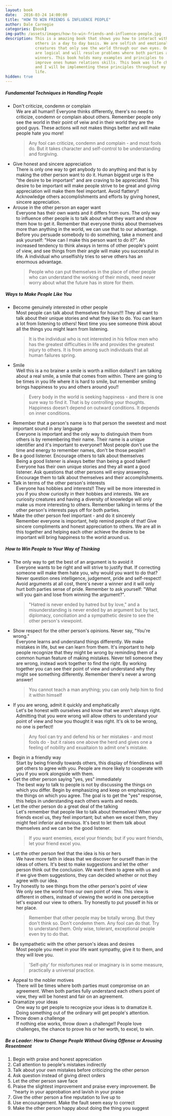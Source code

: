 ```yaml
---
layout: book
date:   2016-03-24 14:00:00
title: "HOW TO WIN FRIENDS & INFLUENCE PEOPLE"
author: Dale Carnegie
categories: [book]
img-path: /assets/images/how-to-win-friends-and-influence-people.jpg
description: This is a amazing book that shows you how to interact with 
             others in a day to day basis. We are selfish and emotional 
             creatures that only see the world through our own eyes. Only a few 
             are logical and will resolve problems where both parties are 
             winners. This book holds many examples and principles to 
             improve ones human relations skills. This book was life changing 
             and I will be implementing these principles throughout my 
             life.
hidden: true
---
```

##### Fundamental Techniques in Handling People

<ul class="collapsible popout" data-collapsible="expandable">
  <li>
    <div class="collapsible-header"><i class="fa fa-thumbs-o-down"></i><p style="margin: 0; overflow: auto; overflow: auto;">Don't criticize, condemn or complain</p></div>
    <div class="collapsible-body" style="padding: 0 10px;">
      We are all human!! Everyone thinks differently, there's no need to criticize, condemn or 
      complain about others. Remember people only see the world in their point of veiw and in their 
      world they are the good guys. These actions will not makes things better and will make people 
      hate you more!
      <blockquote>
        Any fool can criticize, condemn and complain - and most fools do. But it takes character 
        and self-control to be understanding and forgiving.
      </blockquote>    
    </div>
  </li>
  <li>
    <div class="collapsible-header"><i class="fa fa-thumbs-o-up"></i><p style="margin: 0; overflow: auto;">Give honest and sincere appreciation</p></div>
    <div class="collapsible-body" style="padding: 0 10px;">
      There is only one way to get anybody to do anything and that is by making the other person 
      want to do it. Human biggest urge is the "the desire to be important" and are craving to be 
      appreciated. This desire to be important will make people strive to be great and giving appreciation 
      will make them feel important. Avoid flattery!! Acknowledge others accomplishments and efforts by 
      giving honest, sincere appreciation.
    </div>
  </li>
  <li>
    <div class="collapsible-header"><i class="fa fa-thumbs-o-up"></i><p style="margin: 0; overflow: auto;">Arouse in the other person an eager want</p></div>
    <div class="collapsible-body" style="padding: 0 10px;">
      Everyone has their own wants and it differs from ours. The only way to influence other people is to talk about 
      what they want and show them how to get it. Remember that everyone thinks about themselves more than anything in 
      the world, we can use that to our advantage. Before you persuade somebody to do something, take a moment and ask 
      yourself: "How can I make this person want to do it?". An increased tendency to think 
      always in terms of other people's point of view, and see things from their angle will make you successful in life. 
      A individual who unselfishly tries to serve others has an enormous advantage.
      <blockquote>
        People who can put themselves in the place of other people who can understand the working of their minds, 
        need never worry about what the future has in store for them.
      </blockquote>
    </div>
  </li>
</ul>

##### Ways to Make People Like You

<ul class="collapsible popout" data-collapsible="expandable">
  <li>
    <div class="collapsible-header"><i class="fa fa-thumbs-o-up"></i><p style="margin: 0; overflow: auto;">Become genuinely interested in other people</p></div>
    <div class="collapsible-body" style="padding: 0 10px;">
      Most people can talk about themselves for hours!!! They all want to talk about their unique stories and what they 
      like to do. You can learn a lot from listening to others! Next time you see someone think about all the things you might 
      learn from listening. 
      <blockquote>
        It is the individual who is not interested in his fellow men who has the greatest difficulties in life 
        and provides the greatest injury to others. It is from among such individuals that all human failures 
        spring.
      </blockquote>  
    </div>
  </li>
  <li>
    <div class="collapsible-header"><i class="fa fa-smile-o"></i><p style="margin: 0; overflow: auto;">Smile</p></div>
    <div class="collapsible-body" style="padding: 0 10px;">
      Well this is a no brainer a smile is worth a million dollars!! I am talking about a real smile, a smile 
      that comes from within. There are going to be times in you life where it is hard to smile, but remember 
      smiling brings happiness to you and others around you!!
      <blockquote>
        Every body in the world is seeking happiness - and there is one sure way to find it. That is by controlling 
        your thoughts. Happiness doesn't depend on outward conditions. It depends on inner conditions.
      </blockquote>
    </div>
  </li>
  <li>
    <div class="collapsible-header"><i class="fa fa-thumbs-o-up"></i><p style="margin: 0; overflow: auto;">Remember that a person's name is to that person the sweetest and most important sound in any language</p></div>
    <div class="collapsible-body" style="padding: 0 10px;">
      Everyone is important and the only way to distinguish them from others is by remembering their name. Their name 
      is a unique identifier and it's important to everyone!! Most people don't use the time and energy to remember names, 
      don't be those people!!
    </div>
  </li>
  <li>
    <div class="collapsible-header"><i class="fa fa-thumbs-o-up"></i><p style="margin: 0; overflow: auto;">Be a good listener. Encourage others to talk about themselves</p></div>
    <div class="collapsible-body" style="padding: 0 10px;">
      Being a good listener is always better than being a good talker!! Everyone has their own unique stories and 
      they all want a good listener. Ask questions that other persons will enjoy answering. Encourage them to 
      talk about themselves and their accomplishments.
    </div>
  </li>
  <li>
    <div class="collapsible-header"><i class="fa fa-thumbs-o-up"></i><p style="margin: 0; overflow: auto;">Talk in terms of the other person's interests</p></div>
    <div class="collapsible-body" style="padding: 0 10px;">
      Everyone has hobbies and interests!! They will be more interested in you if you show curiosity in their 
      hobbies and interests. We are curiosity creatures and having a diversity of knowledge will only make us 
      more interesting to others. Remember talking in terms of the other person's interests pays off for both parties. 
    </div>
  </li>
  <li>
    <div class="collapsible-header"><i class="fa fa-thumbs-o-up"></i><p style="margin: 0; overflow: auto;">Make the other person feel important - and do it sincerely</p></div>
    <div class="collapsible-body" style="padding: 0 10px;">
      Remember everyone is important, help remind people of that! Give sincere compliments and honest appreciation 
      to others. We are all in this together and helping each other achieve the desire to be important will bring happiness 
      to the world around us.
    </div>
  </li>
</ul>

##### How to Win People to Your Way of Thinking

<ul class="collapsible popout" data-collapsible="expandable">
  <li>
    <div class="collapsible-header"><i class="fa fa-thumbs-o-up"></i><p style="margin: 0; overflow: auto;">The only way to get the best of an argument is to avoid it</p></div>
    <div class="collapsible-body" style="padding: 0 10px;">
      Everyone wants to be right and will strive to justify that. If correcting someone will make them hate you, why would you 
      want to do that? Never question ones intelligence, judgement, pride and self-respect! Avoid arguments at all cost, there's never 
      a winner and it will only hurt both parties sense of pride. Remember to ask yourself: "What will you gain and lose from winning the 
      argument?".
      <blockquote>
        "Hatred is never ended by hatred but by love," and a misunderstanding is never ended 
        by an argument but by tact, diplomacy, conciliation and a sympathetic desire to see the other person's viewpoint.
      </blockquote>
    </div>
  </li>
  <li>
    <div class="collapsible-header"><i class="fa fa-thumbs-o-up"></i><p style="margin: 0; overflow: auto;">Show respect for the other person's opinions. Never say, "You're wrong."</p></div>
    <div class="collapsible-body" style="padding: 0 10px;">
      Everyone learns and understand things differently. We make mistakes in life, but we can learn from them. It's important to help 
      people recognize that they might be wrong by reminding them of a common human feature of making mistakes. Never tell someone they are 
      wrong, instead work together to find the right. By working together you can see their point of view and understand why they might 
      see something differently. Remember there's never a wrong answer!
      <blockquote>
        You cannot teach a man anything; you can only help him to find it within himself
      </blockquote>
    </div>
  </li>
  <li>
    <div class="collapsible-header"><i class="fa fa-thumbs-o-up"></i><p style="margin: 0; overflow: auto;">If you are wrong, admit it quickly and emphatically</p></div>
    <div class="collapsible-body" style="padding: 0 10px;">
      Let's be honest with ourselves and know that we aren't always right. Admitting that you were wrong will allow others to understand your point of view and 
      how you thought it was right. It's ok to be wrong, no one is perfect!
      <blockquote>
        Any fool can try and defend his or her mistakes - and most fools do - but it raises one above 
        the herd and gives one a feeling of nobility and exualtaion to admit one's mistake.
      </blockquote>
    </div>
  </li>
  <li>
    <div class="collapsible-header"><i class="fa fa-thumbs-o-up"></i><p style="margin: 0; overflow: auto;">Begin in a friendly way</p></div>
    <div class="collapsible-body" style="padding: 0 10px;">
      Start by being friendly towards others, this display of friendliness will get others to agree with you. People are more 
      likely to cooperate with you if you work alongside with them. 
    </div>
  </li>
  <li>
    <div class="collapsible-header"><i class="fa fa-thumbs-o-up"></i><p style="margin: 0; overflow: auto;">Get the other person saying "yes, yes" immediately</p></div>
    <div class="collapsible-body" style="padding: 0 10px;">
      The best way to talk to people is not by discussing the things on which you differ. Begin by emphasizing and keep 
      on emphasizing, the things on which you agree. The goal is to get the "yes" response, this helps in understanding each others 
      wants and needs.
    </div>
  </li>
  <li>
    <div class="collapsible-header"><i class="fa fa-thumbs-o-up"></i><p style="margin: 0; overflow: auto;">Let the other person do a great deal of the talking</p></div>
    <div class="collapsible-body" style="padding: 0 10px;">
      Let's remember that people like to talk about themselves! When your friends excel us, they feel important; but when 
      we excel them, they might feel inferior and envious. It's best to let them talk about themselves and we can be the 
      good listener.
      <blockquote>
        If you want enemies, excel your friends; but if you want friends, let your friend excel you.
      </blockquote> 
    </div>
  </li>
  <li>
    <div class="collapsible-header"><i class="fa fa-thumbs-o-up"></i><p style="margin: 0; overflow: auto;">Let the other person feel that the idea is his or hers</p></div>
    <div class="collapsible-body" style="padding: 0 10px;">
      We have more faith in ideas that we discover for ourself than in the ideas of others. It's best to make suggestions and let 
      the other person think out the conclusion. We want them to agree with us and if we give them suggestions, they 
      can decided whether or not they agree with our idea.
    </div>
  </li>
  <li>
    <div class="collapsible-header"><i class="fa fa-thumbs-o-up"></i><p style="margin: 0; overflow: auto;">Try honestly to see things from the other person's point of view</p></div>
    <div class="collapsible-body" style="padding: 0 10px;">
      We only see the world from our own point of view. This view is different in others, instead of viewing the world in 
      one perceptive let's expand our view to others. Try honestly to put youself in his or her place.
      <blockquote>
        Remember that other people may be totally wrong. But they don't think so. Don't condemn them. Any fool can 
        do that. Try to understand them. Only wise, tolerant, exceptional people even try to do that.
      </blockquote>
    </div>
  </li>
  <li>
    <div class="collapsible-header"><i class="fa fa-thumbs-o-up"></i><p style="margin: 0; overflow: auto;">Be sympathetic with the other person's ideas and desires</p></div>
    <div class="collapsible-body" style="padding: 0 10px;">
      Most people you meet in your life want sympathy, give it to them, and they will love you.
      <blockquote>
        'Self-pity' for misfortunes real or imaginary is in some measure, practically a universal practice.
      </blockquote>
    </div>
  </li>
  <li>
    <div class="collapsible-header"><i class="fa fa-thumbs-o-up"></i><p style="margin: 0; overflow: auto;">Appeal to the nobler motives</p></div>
    <div class="collapsible-body" style="padding: 0 10px;">
      There will be times where both parties must compromise on an agreement. When both parties fully understand 
      each others point of view, they will be honest and fair on an agreement.
    </div>
  </li>
  <li>
    <div class="collapsible-header"><i class="fa fa-thumbs-o-up"></i><p style="margin: 0; overflow: auto;">Dramatize your ideas</p></div>
    <div class="collapsible-body" style="padding: 0 10px;">
      One way to get people to recognize your ideas is to dramatize it. Doing something out of the ordinary will 
      get people's attention. 
    </div>
  </li>
  <li>
    <div class="collapsible-header"><i class="fa fa-thumbs-o-up"></i><p style="margin: 0; overflow: auto;">Throw down a challenge</p></div>
    <div class="collapsible-body" style="padding: 0 10px;">
      If nothing else works, throw down a challenge!! People love challenges, the chance to prove his or her 
      worth, to excel, to win.
    </div>
  </li>
</ul>

##### Be a Leader: How to Change People Without Giving Offense or Arousing Resentment

1. Begin with praise and honest appreciation
2. Call attention to people's mistakes indirectly
3. Talk about your own mistakes before criticizing the other person
4. Ask question instead of giving direct orders
5. Let the other person save face
6. Praise the slightest improvement and praise every improvement. Be "hearty in your approbation and lavish in your praise
7. Give the other person a fine reputation to live up to
8. Use encouragement. Make the fault seem easy to correct
9. Make the other person happy about doing the thing you suggest